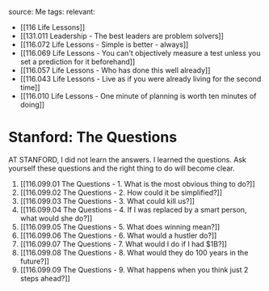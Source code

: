 source: Me
tags:
relevant:
- [[116 Life Lessons]]
- [[131.011 Leadership - The best leaders are problem solvers]]
- [[116.072 Life Lessons - Simple is better - always]]
- [[116.069 Life Lessons - You can't objectively measure a test unless you set a prediction for it beforehand]]
- [[116.057 Life Lessons - Who has done this well already]]
- [[116.043 Life Lessons - Live as if you were already living for the second time]]
- [[116.010 Life Lessons - One minute of planning is worth ten minutes of doing]]

# Stanford: The Questions

AT STANFORD, I did not learn the answers. I learned the questions. Ask yourself these questions and the right thing to do will become clear.

1. [[116.099.01 The Questions - 1. What is the most obvious thing to do?]]
2. [[116.099.02 The Questions - 2. How could it be simplified?]]
3. [[116.099.03 The Questions - 3. What could kill us?]]
4. [[116.099.04 The Questions - 4. If I was replaced by a smart person, what would she do?]]
5. [[116.099.05 The Questions - 5. What does winning mean?]]
6. [[116.099.06 The Questions - 6. What would a hustler do?]]
7. [[116.099.07 The Questions - 7. What would I do if I had $1B?]]
8. [[116.099.08 The Questions - 8. What would they do 100 years in the future?]]
9. [[116.099.09 The Questions - 9. What happens when you think just 2 steps ahead?]]

